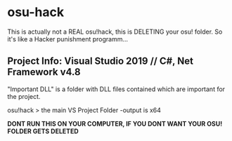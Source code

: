 # osu-hack
This is actually not a REAL osu!hack, this is DELETING your osu! folder. So it's like a Hacker punishment programm...

Project Info:
Visual Studio 2019 // C#, Net Framework v4.8
----
"Important DLL" is a folder with DLL files contained which are important for the project.

osu!hack > the main VS Project Folder
-output is x64 

**DONT RUN THIS ON YOUR COMPUTER, IF YOU DONT WANT YOUR OSU! FOLDER GETS DELETED**
